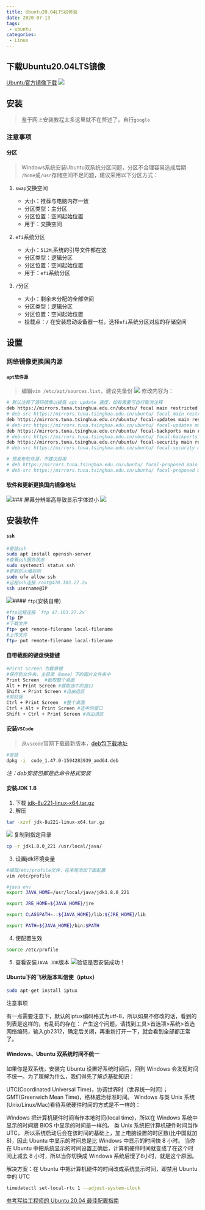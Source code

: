 ```yaml
---
title: Ubuntu20.04LTS初体验
date: 2020-07-13
tags:
 - ubuntu
categories:
 - Linux
---
```


## 下载Ubuntu20.04LTS镜像
[Ubuntu官方镜像下载](https://ubuntu.com/download/desktop)
![](https://img-blog.csdnimg.cn/20200712101826306.png?x-oss-process=image/watermark,type_ZmFuZ3poZW5naGVpdGk,shadow_10,text_aHR0cHM6Ly9ibG9nLmNzZG4ubmV0L20wXzM3OTAzODgy,size_16,color_FFFFFF,t_70)
## 安装
>鉴于网上安装教程太多这里就不在赘述了，自行`google`

### 注意事项
#### 分区
>Windows系统安装Ubuntu双系统分区问题，分区不合理容易造成后期 `/home`或`/usr`存储空间不足问题，建议采用以下分区方式：

1. `swap`交换空间
	- 大小：推荐与电脑内存一致
	- 分区类型：主分区
	- 分区位置：空间起始位置
	- 用于：交换空间

2. `efi`系统分区
	- 大小：`512M`,系统的引导文件都在这
	- 分区类型：逻辑分区
	- 分区位置：空间起始位置
	- 用于：`efi`系统分区

3. `/`分区
	- 大小：剩余未分配的全部空间
	- 分区类型：逻辑分区
	- 分区位置：空间起始位置
	- 挂载点：`/`
在安装启动设备器一栏，选择`efi`系统分区对应的存储空间

## 设置
### 网络镜像更换国内源
#### 	`apt软件源` 
>编辑`vim /etc/apt/sources.list`，建议先备份
![](https://img-blog.csdnimg.cn/20200712103824704.png?x-oss-process=image/watermark,type_ZmFuZ3poZW5naGVpdGk,shadow_10,text_aHR0cHM6Ly9ibG9nLmNzZG4ubmV0L20wXzM3OTAzODgy,size_16,color_FFFFFF,t_70)
修改内容为：
```bash
# 默认注释了源码镜像以提高 apt update 速度，如有需要可自行取消注释
deb https://mirrors.tuna.tsinghua.edu.cn/ubuntu/ focal main restricted universe multiverse
# deb-src https://mirrors.tuna.tsinghua.edu.cn/ubuntu/ focal main restricted universe multiverse
deb https://mirrors.tuna.tsinghua.edu.cn/ubuntu/ focal-updates main restricted universe multiverse
# deb-src https://mirrors.tuna.tsinghua.edu.cn/ubuntu/ focal-updates main restricted universe multiverse
deb https://mirrors.tuna.tsinghua.edu.cn/ubuntu/ focal-backports main restricted universe multiverse
# deb-src https://mirrors.tuna.tsinghua.edu.cn/ubuntu/ focal-backports main restricted universe multiverse
deb https://mirrors.tuna.tsinghua.edu.cn/ubuntu/ focal-security main restricted universe multiverse
# deb-src https://mirrors.tuna.tsinghua.edu.cn/ubuntu/ focal-security main restricted universe multiverse

# 预发布软件源，不建议启用
# deb https://mirrors.tuna.tsinghua.edu.cn/ubuntu/ focal-proposed main restricted universe multiverse
# deb-src https://mirrors.tuna.tsinghua.edu.cn/ubuntu/ focal-proposed main restricted universe multiverse

```
#### 软件和更新更换国内镜像地址
![](https://img-blog.csdnimg.cn/202007121042501.png?x-oss-process=image/watermark,type_ZmFuZ3poZW5naGVpdGk,shadow_10,text_aHR0cHM6Ly9ibG9nLmNzZG4ubmV0L20wXzM3OTAzODgy,size_16,color_FFFFFF,t_70)### 屏幕分辨率高导致显示字体过小
![](https://img-blog.csdnimg.cn/20200712104450284.png?x-oss-process=image/watermark,type_ZmFuZ3poZW5naGVpdGk,shadow_10,text_aHR0cHM6Ly9ibG9nLmNzZG4ubmV0L20wXzM3OTAzODgy,size_16,color_FFFFFF,t_70)
## 安装软件

####  `ssh`
```bash
#安装ssh
sudo apt install openssh-server
#查看ssh服务状态
sudo systemctl status ssh
#更新防火墙规则
sudo ufw allow ssh
#远程ssh连接 root@470.103.27.2x
ssh username@IP 
```
![](https://img-blog.csdnimg.cn/20200712104913683.png?x-oss-process=image/watermark,type_ZmFuZ3poZW5naGVpdGk,shadow_10,text_aHR0cHM6Ly9ibG9nLmNzZG4ubmV0L20wXzM3OTAzODgy,size_16,color_FFFFFF,t_70)#### `ftp`(安装自带)
```bash
#ftp远程连接 `ftp 47.103.27.2x`
ftp IP
#下载文件
ftp> get remote-filename local-filename
#上传文件
ftp> put remote-filename local-filename
```

#### 自带截图的键盘快捷键
```bash
#Pirnt Screen 为截屏键
#保存到文件夹，主目录（home）下的图片文件夹中
Print Screen  #截取整个桌面
Alt + Print Screen #截取选中的窗口
Shift + Print Screen #自由选区
#剪贴板
Ctrl + Print Screen  #整个桌面
Ctrl + Alt + Print Screen #选中的窗口
Shift + Ctrl + Print Screen #自由选区
```

#### 安装`VSCode`
>从`vscode`官网下载最新版本，[deb包下载地址](https://code.visualstudio.com/docs?dv=linux64)
```bash
#安装
dpkg -i  code_1.47.0-1594283939_amd64.deb  
```		
*注：deb安装包都是此命令格式安装*

#### 安装JDK 1.8
1. 下载
[jdk-8u221-linux-x64.tar.gz ](https://www.oracle.com/java/technologies/javase-jdk8-downloads.html)
2. 解压

```bash
tar -xzvf jdk-8u221-linux-x64.tar.gz 
```
![](https://img-blog.csdnimg.cn/20200712180035846.png)
 复制到指定目录

```bash
cp -r jdk1.8.0_221 /usr/local/java/ 
```

3. 设置jdk环境变量

```bash
#编辑/etc/profile文件，在末尾添加下面配置
vim /etc/profile 

#java env
export JAVA_HOME=/usr/local/java/jdk1.8.0_221

export JRE_HOME=${JAVA_HOME}/jre

export CLASSPATH=.:${JAVA_HOME}/lib:${JRE_HOME}/lib

export PATH=${JAVA_HOME}/bin:$PATH

```


4. 使配置生效
```bash
source /etc/profile
```
5. 查看安装`JAVA JDK`版本
![](https://img-blog.csdnimg.cn/2020071218113165.png)验证是否安装成功！


#### Ubuntu下的飞秋版本叫信使（iptux）
```bash
sudo apt-get install iptux
```
注意事项

有一点需要注意下，默认的iptux编码格式为utf-8，所以如果不修改的话，看到的列表是这样的，有乱码的存在：
产生这个问题，请找到工具>首选项>系统>首选网络编码，输入gb2312，确定后关闭，再重新打开一下，就会看到全部都正常了。

#### Windows、Ubuntu 双系统时间不统一
如果你是双系统，安装完 Ubuntu 设置好系统时间后，回到 Windows 会发现时间不统一。为了理解为什么，我们得先了解点基础知识：

UTC(Coordinated Universal Time)，协调世界时（世界统一时间)；
GMT(Greenwich Mean Time)，格林威治标准时间。
Windows 与类 Unix 系统(Unix/Linux/Mac)看待系统硬件时间的方式是不一样的：

Windows 把计算机硬件时间当作本地时间(local time)，所以在 Windows 系统中显示的时间跟 BIOS 中显示的时间是一样的。
类 Unix 系统把计算机硬件时间当作 UTC， 所以系统启动后会在该时间的基础上，加上电脑设置的时区数(比中国就加8)，因此 Ubuntu 中显示的时间总是比 Windows 中显示的时间快 8 小时。
当你在 Ubuntu 中把系统显示的时间设置正确后，计算机硬件时间就变成了在这个时间上减去 8 小时，所以当你切换成 Windows 系统后慢了8小时，就是这个原因。

解决方案：在 Ubuntu 中把计算机硬件的时间改成系统显示时间，即禁用 Ubuntu 中的 UTC

```bash
timedatectl set-local-rtc 1 --adjust-system-clock
```

[参考写给工程师的 Ubuntu 20.04 最佳配置指南](https://sspai.com/post/60411)